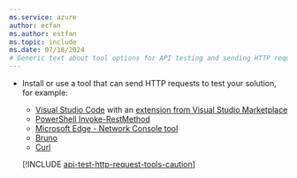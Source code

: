 ```yaml
---
ms.service: azure
author: ecfan
ms.author: estfan
ms.topic: include
ms.date: 07/18/2024
# Generic text about tool options for API testing and sending HTTP requests.
---
```


* Install or use a tool that can send HTTP requests to test your solution, for example:

  - [Visual Studio Code](https://code.visualstudio.com/download) with an [extension from Visual Studio Marketplace](https://marketplace.visualstudio.com/vscode)
  - [PowerShell Invoke-RestMethod](/powershell/module/microsoft.powershell.utility/invoke-restmethod)
  - [Microsoft Edge - Network Console tool](/microsoft-edge/devtools-guide-chromium/network-console/network-console-tool)
  - [Bruno](https://www.usebruno.com/)
  - [Curl](https://curl.se/)

  [!INCLUDE [api-test-http-request-tools-caution](api-test-http-request-tools-caution.md)]
